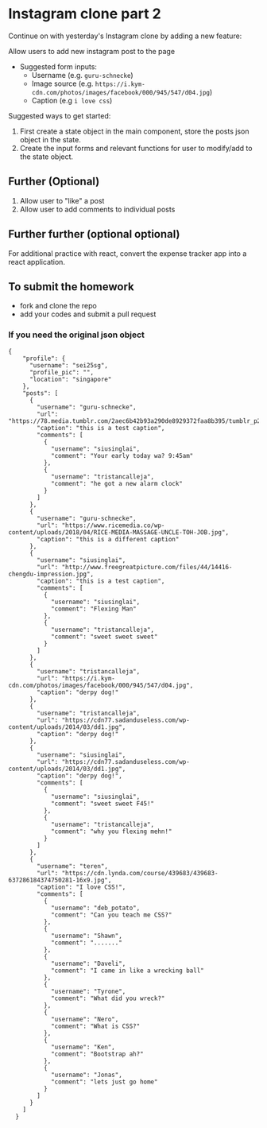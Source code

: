 # Instagram clone part 2

Continue on with yesterday's Instagram clone by adding a new feature:

Allow users to add new instagram post to the page
- Suggested form inputs:
    - Username (e.g. `guru-schnecke`)
    - Image source (e.g. `https://i.kym-cdn.com/photos/images/facebook/000/945/547/d04.jpg`)
    - Caption (e.g `i love css`)

Suggested ways to get started:
1. First create a state object in the main component, store the posts json object in the state.
2. Create the input forms and relevant functions for user to modify/add to the state object. 

## Further (Optional)
1. Allow user to "like" a post
2. Allow user to add comments to individual posts

## Further further (optional optional)
For additional practice with react, convert the expense tracker app into a react application.

## To submit the homework
- fork and clone the repo
- add your codes and submit a pull request


### If you need the original json object
```
{
    "profile": {
      "username": "sei25sg",
      "profile_pic": "",
      "location": "singapore"
    },
    "posts": [
      {
        "username": "guru-schnecke",
        "url": "https://78.media.tumblr.com/2aec6b42b93a290de8929372faa8b395/tumblr_p222b7Pnwq1wfa5swo3_400.jpg",
        "caption": "this is a test caption",
        "comments": [
          {
            "username": "siusinglai",
            "comment": "Your early today wa? 9:45am"
          },
          {
            "username": "tristancalleja",
            "comment": "he got a new alarm clock"
          }
        ]
      },
      {
        "username": "guru-schnecke",
        "url": "https://www.ricemedia.co/wp-content/uploads/2018/04/RICE-MEDIA-MASSAGE-UNCLE-TOH-JOB.jpg",
        "caption": "this is a different caption"
      },
      {
        "username": "siusinglai",
        "url": "http://www.freegreatpicture.com/files/44/14416-chengdu-impression.jpg",
        "caption": "this is a test caption",
        "comments": [
          {
            "username": "siusinglai",
            "comment": "Flexing Man"
          },
          {
            "username": "tristancalleja",
            "comment": "sweet sweet sweet"
          }
        ]
      },
      {
        "username": "tristancalleja",
        "url": "https://i.kym-cdn.com/photos/images/facebook/000/945/547/d04.jpg",
        "caption": "derpy dog!"
      },
      {
        "username": "tristancalleja",
        "url": "https://cdn77.sadanduseless.com/wp-content/uploads/2014/03/dd1.jpg",
        "caption": "derpy dog!"
      },
      {
        "username": "siusinglai",
        "url": "https://cdn77.sadanduseless.com/wp-content/uploads/2014/03/dd1.jpg",
        "caption": "derpy dog!",
        "comments": [
          {
            "username": "siusinglai",
            "comment": "sweet sweet F45!"
          },
          {
            "username": "tristancalleja",
            "comment": "why you flexing mehn!"
          }
        ]
      },
      {
        "username": "teren",
        "url": "https://cdn.lynda.com/course/439683/439683-637286184374750281-16x9.jpg",
        "caption": "I love CSS!",
        "comments": [
          {
            "username": "deb_potato",
            "comment": "Can you teach me CSS?"
          },
          {
            "username": "Shawn",
            "comment": "......."
          },
          {
            "username": "Daveli",
            "comment": "I came in like a wrecking ball"
          },
          {
            "username": "Tyrone",
            "comment": "What did you wreck?"
          },
          {
            "username": "Nero",
            "comment": "What is CSS?"
          },
          {
            "username": "Ken",
            "comment": "Bootstrap ah?"
          },
          {
            "username": "Jonas",
            "comment": "lets just go home"
          }
        ]
      }
    ]
  }
  ```
